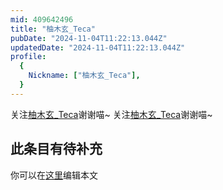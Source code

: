 ```yaml
---
mid: 409642496
title: "柚木玄_Teca"
pubDate: "2024-11-04T11:22:13.044Z"
updatedDate: "2024-11-04T11:22:13.044Z"
profile:
  {
    Nickname: ["柚木玄_Teca"],
  }
---
```


关注[柚木玄_Teca](https://space.bilibili.com/409642496)谢谢喵~ 关注[柚木玄_Teca](https://space.bilibili.com/409642496)谢谢喵~

## 此条目有待补充
你可以在[这里](https://github.com/Yuhanawa/VTuber.ICU-Content/edit/master/v/柚木玄_Teca/index.md)编辑本文
